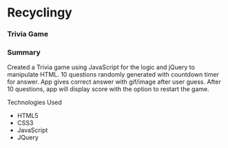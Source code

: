 # Recyclingy

### Trivia Game

### Summary

Created a Trivia game using JavaScript for the logic and jQuery to manipulate HTML. 10 questions randomly generated 
with countdown timer for answer. App gives correct answer with gif/image after user guess. After 10 questions, app will 
display score with the option to restart the game.

Technologies Used
* HTML5 
* CSS3 
* JavaScript 
* JQuery
